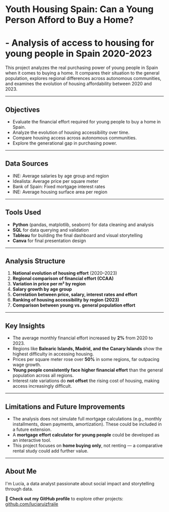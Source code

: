 # Youth Housing Spain: Can a Young Person Afford to Buy a Home?
# - Analysis of access to housing for young people in Spain 2020-2023

This project analyzes the real purchasing power of young people in Spain when it comes to buying a home. It compares their situation to the general population, explores regional differences across autonomous communities, and examines the evolution of housing affordability between 2020 and 2023.

---

## Objectives

- Evaluate the financial effort required for young people to buy a home in Spain.
- Analyze the evolution of housing accessibility over time.
- Compare housing access across autonomous communities.
- Explore the generational gap in purchasing power.

---

## Data Sources

- INE: Average salaries by age group and region  
- Idealista: Average price per square meter  
- Bank of Spain: Fixed mortgage interest rates  
- INE: Average housing surface area per region

---

## Tools Used

- **Python** (pandas, matplotlib, seaborn) for data cleaning and analysis  
- **SQL** for data querying and validation  
- **Tableau** for building the final dashboard and visual storytelling  
- **Canva** for final presentation design

---

## Analysis Structure

1. **National evolution of housing effort** (2020–2023)  
2. **Regional comparison of financial effort (CCAA)**  
3. **Variation in price per m² by region**  
4. **Salary growth by age group**  
5. **Correlation between price, salary, interest rates and effort**  
6. **Ranking of housing accessibility by region (2023)**  
7. **Comparison between young vs. general population effort**

---

## Key Insights

- The average monthly financial effort increased by **2%** from 2020 to 2023.
- Regions like **Balearic Islands, Madrid, and the Canary Islands** show the highest difficulty in accessing housing.
- Prices per square meter rose over **50%** in some regions, far outpacing wage growth.
- **Young people consistently face higher financial effort** than the general population across all regions.
- Interest rate variations do **not offset** the rising cost of housing, making access increasingly difficult.

---

## Limitations and Future Improvements

- The analysis does not simulate full mortgage calculations (e.g., monthly installments, down payments, amortization). These could be included in a future extension.
- A **mortgage effort calculator for young people** could be developed as an interactive tool.
- This project focuses on **home buying only**, not renting — a comparative rental study could add further value.

---

## About Me

I'm Lucía, a data analyst passionate about social impact and storytelling through data.

🔗 **Check out my GitHub profile** to explore other projects: [github.com/luciaruizfraile](https://github.com/luciaruizfraile)
